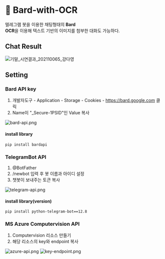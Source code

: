 # 💬 Bard-with-OCR
텔레그램 봇을 이용한 채팅형태의 <strong>Bard</strong><br/>
<strong>OCR</strong>을 이용해 텍스트 기반의 이미지를 첨부한 대화도 가능하다.

## Chat Result
![기말_시연결과_202110065_강다영](https://github.com/riverallzero/Bard-with-OCR/assets/93754504/82fedc6a-aaec-4bdc-afac-52af1defd4bc)


## Setting

### Bard API key
1. 개발자도구 - Application - Storage - Cookies - https://bard.google.com 클릭
2. Name이 "_Secure-1PSID"인 Value 복사

![bard-api.png](https://github.com/riverallzero/Bard-with-OCR/assets/93754504/56156cd6-02b7-4a26-b4af-0311bc80e9b4)

#### install library
```text
pip install bardapi
```

### TelegramBot API 
1. @BotFather
2. /newbot 입력 후 봇 이름과 아이디 설정
3. 챗봇이 보내주는 토큰 복사

![telegram-api.png](https://github.com/riverallzero/Bard-with-OCR/assets/93754504/b5a88e86-2dbc-4b7a-8c8c-5d2427547741)

#### install library(version)
```text
pip install python-telegram-bot==12.8
```

### MS Azure Computervision API
1. Computervision 리소스 만들기
2. 해당 리소스의 key와 endpoint 복사

![azure-api.png](https://github.com/riverallzero/Bard-with-OCR/assets/93754504/f61c1a55-6048-4d26-bbf8-32dcc3df430f)
![key-endpoint.png](https://github.com/riverallzero/Bard-with-OCR/assets/93754504/8b5b167e-ef8d-4a1b-ab0d-dc36d4b8fbc4)
